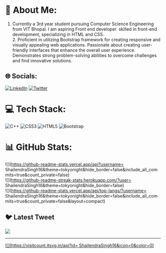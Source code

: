 # 💫 About Me:
1. Currently a 3rd year student pursuing  Computer Science Engineering from VIT Bhopal. I am aspiring Front end developer. skilled in front-end development, specializing in HTML and CSS.<br>2.  Proficient in utilizing Bootstrap framework for creating responsive and visually appealing web applications.  Passionate about creating user-friendly interfaces that enhance the overall user experience. Demonstrates strong problem-solving abilities to overcome challenges and find innovative solutions. 
 

## 🌐 Socials:
[![LinkedIn](https://img.shields.io/badge/LinkedIn-%230077B5.svg?logo=linkedin&logoColor=white)](https://linkedin.com/in/https://www.linkedin.com/in/shailendra-1610-singh/) [![Twitter](https://img.shields.io/badge/Twitter-%231DA1F2.svg?logo=Twitter&logoColor=white)](https://twitter.com/@Shailen79371821) 

# 💻 Tech Stack:
![C++](https://img.shields.io/badge/c++-%2300599C.svg?style=for-the-badge&logo=c%2B%2B&logoColor=white) ![CSS3](https://img.shields.io/badge/css3-%231572B6.svg?style=for-the-badge&logo=css3&logoColor=white) ![HTML5](https://img.shields.io/badge/html5-%23E34F26.svg?style=for-the-badge&logo=html5&logoColor=white) ![Bootstrap](https://img.shields.io/badge/bootstrap-%23563D7C.svg?style=for-the-badge&logo=bootstrap&logoColor=white)
# 📊 GitHub Stats:
![](https://github-readme-stats.vercel.app/api?username= ShailendraSingh16&theme=tokyonight&hide_border=false&include_all_commits=true&count_private=false)<br/>
![](https://github-readme-streak-stats.herokuapp.com/?user= ShailendraSingh16&theme=tokyonight&hide_border=false)<br/>
![](https://github-readme-stats.vercel.app/api/top-langs/?username= ShailendraSingh16&theme=tokyonight&hide_border=false&include_all_commits=true&count_private=false&layout=compact)

## 🐦 Latest Tweet
[![](https://gtce.itsvg.in/api?username=@Shailen79371821)](https://github.com/VishwaGauravIn/github-twitter-card-embed)

---
[![](https://visitcount.itsvg.in/api?id= ShailendraSingh16&icon=0&color=0)](https://visitcount.itsvg.in)

<!-- Proudly created with GPRM ( https://gprm.itsvg.in ) -->
